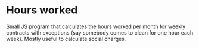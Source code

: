 # Hours worked
Small JS program that calculates the hours worked per month for weekly contracts with exceptions (say somebody comes to clean for one hour each week). Mostly useful to calculate social charges.

